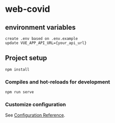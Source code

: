# web-covid

## environment variables
```
create .env based on .env.example
update VUE_APP_API_URL={your_api_url}
```

## Project setup
```
npm install
```

### Compiles and hot-reloads for development
```
npm run serve
```

### Customize configuration
See [Configuration Reference](https://cli.vuejs.org/config/).
